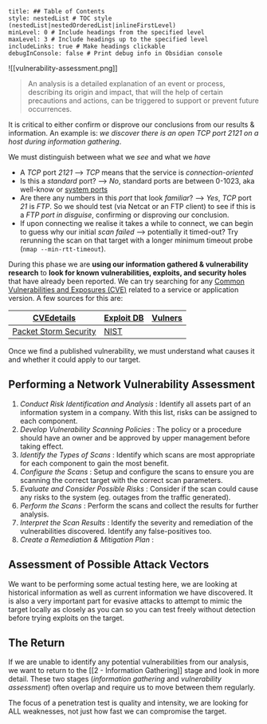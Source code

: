 ```table-of-contents
title: ## Table of Contents
style: nestedList # TOC style (nestedList|nestedOrderedList|inlineFirstLevel)
minLevel: 0 # Include headings from the specified level
maxLevel: 3 # Include headings up to the specified level
includeLinks: true # Make headings clickable
debugInConsole: false # Print debug info in Obsidian console
```

![[vulnerability-assessment.png]]

> An analysis is a detailed explanation of an event or process, describing its origin and impact, that will the help of certain precautions and actions, can be triggered to support or prevent future occurrences.

 It is critical to either confirm or disprove our conclusions from our results & information. An example is: *we discover there is an open TCP port 2121 on a host during information gathering*.

We must distinguish between what we *see* and what we *have*
- A *TCP* port *2121* --> *TCP* means that the service is *connection-oriented*
- Is this a *standard* port? --> *No*, standard ports are between 0-1023, aka well-know or [system ports](https://www.iana.org/assignments/service-names-port-numbers/service-names-port-numbers.xhtml)
- Are there any numbers in this *port* that look *familiar*? --> *Yes*, *TCP* port *21* is *FTP*. So we should test (via Netcat or an FTP client) to see if this is a *FTP port in disguise*, confirming or disproving our conclusion.
- If upon connecting we realise it takes a while to connect, we can begin to guess why our initial *scan failed* --> potentially it timed-out? Try rerunning the scan on that target with a longer minimum timeout probe (`nmap --min-rtt-timeout`).

During this phase we are **using our information gathered & vulnerability research** to **look for known vulnerabilities, exploits, and security holes** that have already been reported. We can try searching for any [Common Vulnerabilities and Exposures (CVE)](https://www.cve.org/ResourcesSupport/FAQs) related to a service or application version. A few sources for this are:

| [CVEdetails](https://www.cvedetails.com/)                 | [Exploit DB](https://www.exploit-db.com/)               | [Vulners](https://vulners.com/) |
| --------------------------------------------------------- | ------------------------------------------------------- | ------------------------------- |
| [Packet Storm Security](https://packetstormsecurity.com/) | [NIST](https://nvd.nist.gov/vuln/search?execution=e2s1) |                                 |
Once we find a published vulnerability, we must understand what causes it and whether it could apply to our target.

## Performing a Network Vulnerability Assessment
1. *Conduct Risk Identification and Analysis* : Identify all assets part of an information system in a company. With this list, risks can be assigned to each component.
2. *Develop Vulnerability Scanning Policies* : The policy or a procedure should have an owner and be approved by upper management before taking effect.
3. *Identify the Types of Scans* : Identify which scans are most appropriate for each component to gain the most benefit.
4. *Configure the Scans* : Setup and configure the scans to ensure you are scanning the correct target with the correct scan parameters.
5. *Evaluate and Consider Possible Risks* : Consider if the scan could cause any risks to the system (eg. outages from the traffic generated).
6. *Perform the Scans* : Perform the scans and collect the results for further analysis.
7. *Interpret the Scan Results* : Identify the severity and remediation of the vulnerabilities discovered. Identify any false-positives too.
8. *Create a Remediation & Mitigation Plan* : 

## Assessment of Possible Attack Vectors
We want to be performing some actual testing here, we are looking at historical information as well as current information we have discovered. It is also a very important part for evasive attacks to attempt to mimic the target locally as closely as you can so you can test freely without detection before trying exploits on the target.

## The Return
If we are unable to identify any potential vulnerabilities from our analysis, we want to return to the [[2 - Information Gathering]] stage and look in more detail. These two stages (*information gathering* and *vulnerability assessment*) often overlap and require us to move between them regularly.

The focus of a penetration test is quality and intensity, we are looking for ALL weaknesses, not just how fast we can compromise the target.